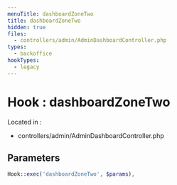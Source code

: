 ```yaml
---
menuTitle: dashboardZoneTwo
title: dashboardZoneTwo
hidden: true
files:
  - controllers/admin/AdminDashboardController.php
types:
  - backoffice
hookTypes:
  - legacy
---
```


# Hook : dashboardZoneTwo

Located in :

  - controllers/admin/AdminDashboardController.php

## Parameters

```php
Hook::exec('dashboardZoneTwo', $params),
```